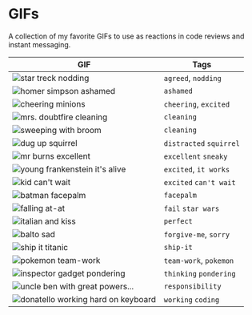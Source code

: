 # GIFs

A collection of my favorite GIFs to use as reactions in code reviews and instant messaging.

GIF | Tags
--- | ---
![star treck nodding](https://media.giphy.com/media/KffdTQfewxdbKTGEJY/giphy.gif) | `agreed`, `nodding`
![homer simpson ashamed](https://media.giphy.com/media/jUwpNzg9IcyrK/source.gif) | `ashamed`
![cheering minions](http://www.reactiongifs.com/r/cheering_minions.gif) | `cheering`, `excited`
![mrs. doubtfire cleaning](https://media.giphy.com/media/tJXZ51AOFBTGgZSY9y/source.gif) | `cleaning`
![sweeping with broom](https://media1.tenor.com/images/e34973dbb9838f13c926c6378e901808/tenor.gif?itemid=16836925) | `cleaning`
![dug up squirrel](https://media.giphy.com/media/NoHe3HpB1Mg8w/giphy.gif) | `distracted` `squirrel`
![mr burns excellent](https://media3.giphy.com/media/5nFShZWwq3fdm/giphy.gif?cid=ecf05e472nqq55qjfeuu4yk2ytcqpmh90qi8p503luqwv1wj) | `excellent` `sneaky`
![young frankenstein it's alive](https://media.giphy.com/media/l3vRlInF7QViJNOow/source.gif) | `excited`, `it works`
![kid can't wait](https://media1.tenor.com/images/6758caa542197854b1dd7575125d5487/tenor.gif?itemid=11207973) | `excited` `can't wait`
![batman facepalm](https://media.giphy.com/media/3xz2BLBOt13X9AgjEA/source.gif) | `facepalm`
![falling at-at](https://media.giphy.com/media/dvD0OAETRfCXC/giphy.gif) | `fail` `star wars`
![italian and kiss](https://media.giphy.com/media/3o6ozkQbdfOIyCC6wU/giphy.gif) | `perfect`
![balto sad](https://media3.giphy.com/media/fxU6WfJ8eembhmZBC6/giphy.gif?cid=ecf05e47ye90rn3oes7gnmmxaa5ic3qic2xdbqz1nqhxczpq&rid=giphy.gif) | `forgive-me`, `sorry`
![ship it titanic](https://media.giphy.com/media/79qf1N4RJtc8o/giphy.gif) | `ship-it`
![pokemon team-work](https://media.giphy.com/media/l3vQXn15dRVNMru7e/giphy.gif) | `team-work`, `pokemon`
![inspector gadget pondering](https://media.giphy.com/media/14mgxYFJHXGmoo/source.gif) | `thinking` `pondering`
![uncle ben with great powers...](https://media.giphy.com/media/10KIsXhwdoerHW/source.gif) | `responsibility`
![donatello working hard on keyboard](https://media.giphy.com/media/cFdHXXm5GhJsc/source.gif) | `working` `coding`
